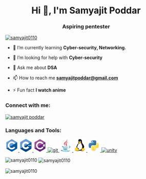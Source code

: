 <h1 align="center">Hi 👋, I'm Samyajit Poddar</h1>
<h3 align="center">Aspiring pentester</h3>

<p align="left"> <a href="https://github.com/ryo-ma/github-profile-trophy"><img src="https://github-profile-trophy.vercel.app/?username=samyajit0110" alt="samyajit0110" /></a> </p>

<a href="https://i.giphy.com/media/v1.Y2lkPTc5MGI3NjExMnViNmticWxpc2d5eDcxYW1zY2NjZWhlcjJhNTAzYmExaXluZjVjMiZlcD12MV9pbnRlcm5hbF9naWZfYnlfaWQmY3Q9Zw/lI5lnMr2fARCIhVB9o/giphy.gif"></a>
- 🌱 I’m currently learning **Cyber-security, Networking.**

- 🤝 I’m looking for help with **Cyber-security**

- 💬 Ask me about **DSA**

- 📫 How to reach me **samyajitpoddar@gmail.com**

- ⚡ Fun fact **I watch anime**

<h3 align="left">Connect with me:</h3>
<p align="left">
<a href="https://fb.com/samyajit poddar" target="blank"><img align="center" src="https://raw.githubusercontent.com/rahuldkjain/github-profile-readme-generator/master/src/images/icons/Social/facebook.svg" alt="samyajit poddar" height="30" width="40" /></a>
</p>

<h3 align="left">Languages and Tools:</h3>
<p align="left"> <a href="https://www.cprogramming.com/" target="_blank" rel="noreferrer"> <img src="https://raw.githubusercontent.com/devicons/devicon/master/icons/c/c-original.svg" alt="c" width="40" height="40"/> </a> <a href="https://www.w3schools.com/cpp/" target="_blank" rel="noreferrer"> <img src="https://raw.githubusercontent.com/devicons/devicon/master/icons/cplusplus/cplusplus-original.svg" alt="cplusplus" width="40" height="40"/> </a> <a href="https://www.w3schools.com/cs/" target="_blank" rel="noreferrer"> <img src="https://raw.githubusercontent.com/devicons/devicon/master/icons/csharp/csharp-original.svg" alt="csharp" width="40" height="40"/> </a> <a href="https://git-scm.com/" target="_blank" rel="noreferrer"> <img src="https://www.vectorlogo.zone/logos/git-scm/git-scm-icon.svg" alt="git" width="40" height="40"/> </a> <a href="https://www.java.com" target="_blank" rel="noreferrer"> <img src="https://raw.githubusercontent.com/devicons/devicon/master/icons/java/java-original.svg" alt="java" width="40" height="40"/> </a> <a href="https://www.linux.org/" target="_blank" rel="noreferrer"> <img src="https://raw.githubusercontent.com/devicons/devicon/master/icons/linux/linux-original.svg" alt="linux" width="40" height="40"/> </a> <a href="https://www.python.org" target="_blank" rel="noreferrer"> <img src="https://raw.githubusercontent.com/devicons/devicon/master/icons/python/python-original.svg" alt="python" width="40" height="40"/> </a> <a href="https://unity.com/" target="_blank" rel="noreferrer"> <img src="https://www.vectorlogo.zone/logos/unity3d/unity3d-icon.svg" alt="unity" width="40" height="40"/> </a> </p>

<p><img align="left" src="https://github-readme-stats.vercel.app/api/top-langs?username=samyajit0110&show_icons=true&theme=dark&locale=en&layout=compact" alt="samyajit0110" /></p>

<p>&nbsp;<img align="center" src="https://github-readme-stats.vercel.app/api?username=samyajit0110&show_icons=true&theme=dark&locale=en" alt="samyajit0110" /></p>

<p><img align="center" src="https://github-readme-streak-stats.herokuapp.com/?user=samyajit0110&theme=dark" alt="samyajit0110" /></p>

